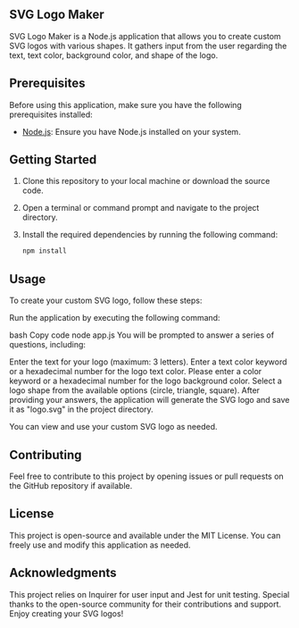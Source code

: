 ## SVG Logo Maker

SVG Logo Maker is a Node.js application that allows you to create custom SVG logos with various shapes. It gathers input from the user regarding the text, text color, background color, and shape of the logo.

## Prerequisites

Before using this application, make sure you have the following prerequisites installed:

- [Node.js](https://nodejs.org/): Ensure you have Node.js installed on your system.

## Getting Started

1. Clone this repository to your local machine or download the source code.

2. Open a terminal or command prompt and navigate to the project directory.

3. Install the required dependencies by running the following command:

   ```bash
   npm install

## Usage

To create your custom SVG logo, follow these steps:

Run the application by executing the following command:

bash
Copy code
node app.js
You will be prompted to answer a series of questions, including:

Enter the text for your logo (maximum: 3 letters).
Enter a text color keyword or a hexadecimal number for the logo text color.
Please enter a color keyword or a hexadecimal number for the logo background color.
Select a logo shape from the available options (circle, triangle, square).
After providing your answers, the application will generate the SVG logo and save it as "logo.svg" in the project directory.

You can view and use your custom SVG logo as needed.

## Contributing

Feel free to contribute to this project by opening issues or pull requests on the GitHub repository if available.

## License

This project is open-source and available under the MIT License. You can freely use and modify this application as needed.

## Acknowledgments

This project relies on Inquirer for user input and Jest for unit testing.
Special thanks to the open-source community for their contributions and support.
Enjoy creating your SVG logos!